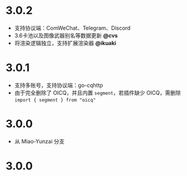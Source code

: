 # 3.0.2

* 支持协议端：ComWeChat、Telegram、Discord
* 3.6卡池以及图像武器别名等数据更新 **@cvs**
* 将渲染逻辑独立，支持扩展渲染器 **@ikuaki**

# 3.0.1

* 支持多账号，支持协议端：go-cqhttp
* 由于完全删除了 OICQ，并且内置 `segment`，若插件缺少 OICQ，需删除 `import { segment } from "oicq"`

# 3.0.0

* 从 Miao-Yunzai 分支

# 3.0.0